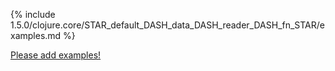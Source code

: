{% include 1.5.0/clojure.core/STAR_default_DASH_data_DASH_reader_DASH_fn_STAR/examples.md %}

[Please add examples!](https://github.com/arrdem/grimoire/edit/master/_includes/1.6.0/clojure.core/STAR_default_DASH_data_DASH_reader_DASH_fn_STAR/examples.md)
